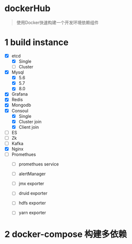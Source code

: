 # dockerHub
> 使用Docker快速构建一个开发环境依赖组件

# 1 build instance
* [x] etcd 
    * [x] Single
    * [ ] Cluster
* [x] Mysql
    * [x] 5.6
    * [x] 5.7
    * [x] 8.0
* [x] Grafana
* [x] Redis
* [x] Mongodb
* [x] Consoul
    * [x] Single
    * [x] Cluster join
    * [x] Client join
* [ ] ES
* [ ] Zk
* [ ] Kafka
* [x] Nginx
* [ ] Promethues
    * [ ] promethues service
    * [ ] alertManager
    * [ ] jmx exporter
    * [ ] druid exporter
    * [ ] hdfs exporter
    * [ ] yarn exporter


# 2 docker-compose 构建多依赖
